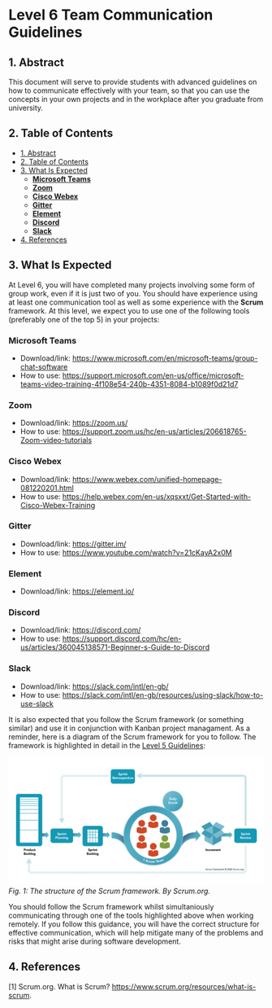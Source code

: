 # Level 6 Team Communication Guidelines <!-- omit in toc -->

## 1. Abstract

This document will serve to provide students with advanced guidelines on how to communicate effectively with your team, so that you can use the concepts in your own projects and in the workplace after you graduate from university.

## 2. Table of Contents

- [1. Abstract](#1-abstract)
- [2. Table of Contents](#2-table-of-contents)
- [3. What Is Expected](#3-what-is-expected)
  - [**Microsoft Teams**](#microsoft-teams)
  - [**Zoom**](#zoom)
  - [**Cisco Webex**](#cisco-webex)
  - [**Gitter**](#gitter)
  - [**Element**](#element)
  - [**Discord**](#discord)
  - [**Slack**](#slack)
- [4. References](#4-references)
  
## 3. What Is Expected

At Level 6, you will have completed many projects involving some form of group work, even if it is just two of you. You should have experience using at least one communication tool as well as some experience with the **Scrum** framework.
At this level, we expect you to use one of the following tools (preferably one of the top 5) in your projects:

### **Microsoft Teams**

- Download/link: <https://www.microsoft.com/en/microsoft-teams/group-chat-software>
- How to use:  <https://support.microsoft.com/en-us/office/microsoft-teams-video-training-4f108e54-240b-4351-8084-b1089f0d21d7>
  
### **Zoom**

- Download/link: <https://zoom.us/>
- How to use: <https://support.zoom.us/hc/en-us/articles/206618765-Zoom-video-tutorials>
  
### **Cisco Webex**

- Download/link: <https://www.webex.com/unified-homepage-081220201.html>
- How to use: <https://help.webex.com/en-us/xqsxxt/Get-Started-with-Cisco-Webex-Training>
  
### **Gitter**

- Download/link: <https://gitter.im/>
- How to use: <https://www.youtube.com/watch?v=21cKayA2x0M>
  
### **Element**

- Download/link: <https://element.io/>
  
### **Discord**

- Download/link: <https://discord.com/>
- How to use: <https://support.discord.com/hc/en-us/articles/360045138571-Beginner-s-Guide-to-Discord>
  
### **Slack**

- Download/link: <https://slack.com/intl/en-gb/>
- How to use: <https://slack.com/intl/en-gb/resources/using-slack/how-to-use-slack>

It is also expected that you follow the Scrum framework (or something similar) and use it in conjunction with Kanban project managament. As a reminder, here is a diagram of the Scrum framework for you to follow. The framework is highlighted in detail in the [Level 5 Guidelines](../level-5/level-5-team-communication-guidelines.md):

![The Scrum Framework. By Scrum.org](../images/scrum-framework.png)
*Fig. 1: The structure of the Scrum framework. By Scrum.org.*

You should follow the Scrum framework whilst simultaniously communicating through one of the tools highlighted above when working remotely.
If you follow this guidance, you will have the correct structure for effective communication, which will help mitigate many of the problems and risks that might arise during software development.

## 4. References

[1] Scrum.org. What is Scrum? <https://www.scrum.org/resources/what-is-scrum>.
